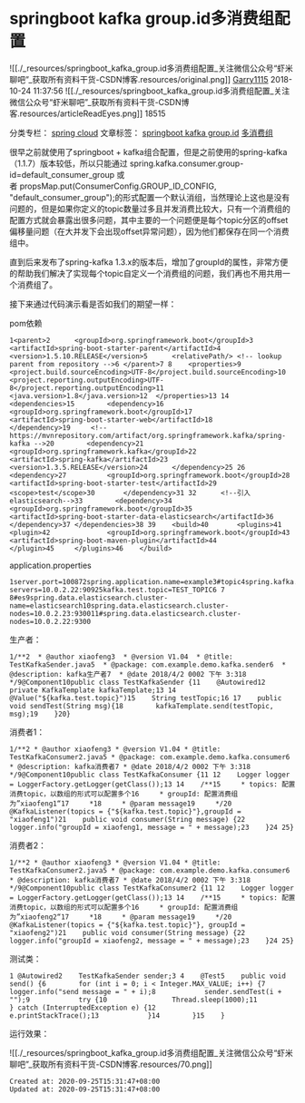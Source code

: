 
# springboot kafka group.id多消费组配置

![[./_resources/springboot_kafka_group.id多消费组配置_关注微信公众号“虾米聊吧”_获取所有资料干货-CSDN博客.resources/original.png]]
[Garry1115](https://me.csdn.net/zwx19921215) 2018-10-24 11:37:56 ![[./_resources/springboot_kafka_group.id多消费组配置_关注微信公众号“虾米聊吧”_获取所有资料干货-CSDN博客.resources/articleReadEyes.png]] 18515  

		
分类专栏： [spring cloud](https://blog.csdn.net/zwx19921215/category_7558301.html) 文章标签： [springboot kafka group.id](https://so.csdn.net/so/search/s.do?q=springboot%20kafka%20group.id&t=blog&o=vip&s=&l=&f=&viparticle=) [多消费组](https://so.csdn.net/so/search/s.do?q=%E5%A4%9A%E6%B6%88%E8%B4%B9%E7%BB%84&t=blog&o=vip&s=&l=&f=&viparticle=)

很早之前就使用了springboot + kafka组合配置，但是之前使用的spring-kafka（1.1.7）版本较低，所以只能通过 spring.kafka.consumer.group-id=default\_consumer\_group 或者 propsMap.put(ConsumerConfig.GROUP\_ID\_CONFIG, "default\_consumer\_group");的形式配置一个默认消组，当然理论上这也是没有问题的，但是如果你定义的topic数量过多且并发消费比较大，只有一个消费组的配置方式就会暴露出很多问题，其中主要的一个问题便是每个topic分区的offset偏移量问题（在大并发下会出现offset异常问题），因为他们都保存在同一个消费组中。

直到后来发布了spring-kafka 1.3.x的版本后，增加了groupId的属性，非常方便的帮助我们解决了实现每个topic自定义一个消费组的问题，我们再也不用共用一个消费组了。

接下来通过代码演示看是否如我们的期望一样：

pom依赖

    1<parent>2		<groupId>org.springframework.boot</groupId>3		<artifactId>spring-boot-starter-parent</artifactId>4		<version>1.5.10.RELEASE</version>5		<relativePath/> <!-- lookup parent from repository -->6	</parent>7 8	<properties>9		<project.build.sourceEncoding>UTF-8</project.build.sourceEncoding>10		<project.reporting.outputEncoding>UTF-8</project.reporting.outputEncoding>11		<java.version>1.8</java.version>12	</properties>13 14	<dependencies>15		<dependency>16			<groupId>org.springframework.boot</groupId>17			<artifactId>spring-boot-starter-web</artifactId>18		</dependency>19		<!-- https://mvnrepository.com/artifact/org.springframework.kafka/spring-kafka -->20		<dependency>21			<groupId>org.springframework.kafka</groupId>22			<artifactId>spring-kafka</artifactId>23			<version>1.3.5.RELEASE</version>24		</dependency>25 26		<dependency>27			<groupId>org.springframework.boot</groupId>28			<artifactId>spring-boot-starter-test</artifactId>29			<scope>test</scope>30		</dependency>31 32		<!--引入elasticsearch-->33		<dependency>34			<groupId>org.springframework.boot</groupId>35			<artifactId>spring-boot-starter-data-elasticsearch</artifactId>36		</dependency>37	</dependencies>38 39	<build>40		<plugins>41			<plugin>42				<groupId>org.springframework.boot</groupId>43				<artifactId>spring-boot-maven-plugin</artifactId>44			</plugin>45		</plugins>46	</build>

application.properties

    1server.port=100872spring.application.name=example3#topic4spring.kafka.bootstrap-servers=10.0.2.22:90925kafka.test.topic=TEST_TOPIC6 7 8#es9spring.data.elasticsearch.cluster-name=elasticsearch10spring.data.elasticsearch.cluster-nodes=10.0.2.23:930011#spring.data.elasticsearch.cluster-nodes=10.0.2.22:9300

生产者：

    1/**2  * @author xiaofeng3  * @version V1.04  * @title: TestKafkaSender.java5  * @package: com.example.demo.kafka.sender6  * @description: kafka生产者7  * @date 2018/4/2 0002 下午 3:318  */9@Component10public class TestKafkaSender {11    @Autowired12    private KafkaTemplate kafkaTemplate;13 14    @Value("${kafka.test.topic}")15    String testTopic;16 17    public void sendTest(String msg){18        kafkaTemplate.send(testTopic, msg);19    }20}

消费者1：

    1/**2 * @author xiaofeng3 * @version V1.04 * @title: TestKafkaConsumer2.java5 * @package: com.example.demo.kafka.consumer6 * @description: kafka消费者7 * @date 2018/4/2 0002 下午 3:318 */9@Component10public class TestKafkaConsumer {11 12    Logger logger = LoggerFactory.getLogger(getClass());13 14    /**15     * topics: 配置消费topic，以数组的形式可以配置多个16     * groupId: 配置消费组为”xiaofeng1“17     *18     * @param message19     */20    @KafkaListener(topics = {"${kafka.test.topic}"},groupId = "xiaofeng1")21    public void consumer(String message) {22        logger.info("groupId = xiaofeng1, message = " + message);23    }24 25}

消费者2：

    1/**2 * @author xiaofeng3 * @version V1.04 * @title: TestKafkaConsumer2.java5 * @package: com.example.demo.kafka.consumer6 * @description: kafka消费者7 * @date 2018/4/2 0002 下午 3:318 */9@Component10public class TestKafkaConsumer2 {11 12    Logger logger = LoggerFactory.getLogger(getClass());13 14    /**15     * topics: 配置消费topic，以数组的形式可以配置多个16     * groupId: 配置消费组为”xiaofeng2“17     *18     * @param message19     */20    @KafkaListener(topics = {"${kafka.test.topic}"}, groupId = "xiaofeng2")21    public void consumer(String message) {22        logger.info("groupId = xiaofeng2, message = " + message);23    }24 25}

测试类：

    1 @Autowired2    TestKafkaSender sender;3 4    @Test5    public void send() {6        for (int i = 0; i < Integer.MAX_VALUE; i++) {7            logger.info("send message = " + i);8            sender.sendTest(i + "");9            try {10                Thread.sleep(1000);11            } catch (InterruptedException e) {12                e.printStackTrace();13            }14        }15    }

运行效果：

![[./_resources/springboot_kafka_group.id多消费组配置_关注微信公众号“虾米聊吧”_获取所有资料干货-CSDN博客.resources/70.png]]

    Created at: 2020-09-25T15:31:47+08:00
    Updated at: 2020-09-25T15:31:47+08:00

